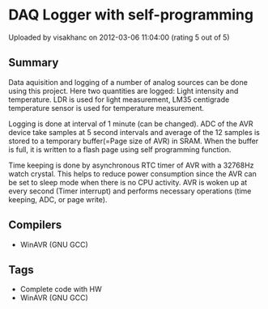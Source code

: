 # DAQ Logger with self-programming

Uploaded by visakhanc on 2012-03-06 11:04:00 (rating 5 out of 5)

## Summary

 Data aquisition and logging of a number of analog sources can be done using this project. Here two quantities are logged: Light intensity and temperature. LDR is used for light measurement, LM35 centigrade temperature sensor is used for temperature measurement.


 Logging is done at interval of 1 minute (can be changed). ADC of the AVR device take samples at 5 second intervals and average of the 12 samples is stored to a temporary buffer(=Page size of AVR) in SRAM. When the buffer is full, it is written to a flash page using self programming function.


 Time keeping is done by asynchronous RTC timer of AVR with a 32768Hz watch crystal. This helps to reduce power consumption since the AVR can be set to sleep mode when there is no CPU activity. AVR is woken up at every second (Timer interrupt) and performs necessary operations (time keeping, ADC, or page write).

## Compilers

- WinAVR (GNU GCC)

## Tags

- Complete code with HW
- WinAVR (GNU GCC)
